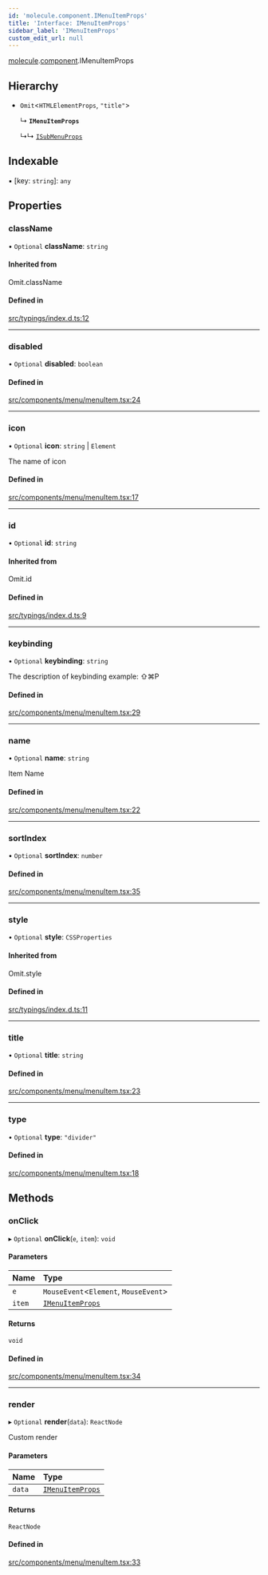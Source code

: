 ```yaml
---
id: 'molecule.component.IMenuItemProps'
title: 'Interface: IMenuItemProps'
sidebar_label: 'IMenuItemProps'
custom_edit_url: null
---
```


[molecule](../namespaces/molecule).[component](../namespaces/molecule.component).IMenuItemProps

## Hierarchy

-   `Omit`<`HTMLElementProps`, `"title"`\>

    ↳ **`IMenuItemProps`**

    ↳↳ [`ISubMenuProps`](molecule.component.ISubMenuProps)

## Indexable

▪ [key: `string`]: `any`

## Properties

### className

• `Optional` **className**: `string`

#### Inherited from

Omit.className

#### Defined in

[src/typings/index.d.ts:12](https://github.com/DTStack/molecule/blob/b675cb9/src/typings/index.d.ts#L12)

---

### disabled

• `Optional` **disabled**: `boolean`

#### Defined in

[src/components/menu/menuItem.tsx:24](https://github.com/DTStack/molecule/blob/b675cb9/src/components/menu/menuItem.tsx#L24)

---

### icon

• `Optional` **icon**: `string` \| `Element`

The name of icon

#### Defined in

[src/components/menu/menuItem.tsx:17](https://github.com/DTStack/molecule/blob/b675cb9/src/components/menu/menuItem.tsx#L17)

---

### id

• `Optional` **id**: `string`

#### Inherited from

Omit.id

#### Defined in

[src/typings/index.d.ts:9](https://github.com/DTStack/molecule/blob/b675cb9/src/typings/index.d.ts#L9)

---

### keybinding

• `Optional` **keybinding**: `string`

The description of keybinding
example: ⇧⌘P

#### Defined in

[src/components/menu/menuItem.tsx:29](https://github.com/DTStack/molecule/blob/b675cb9/src/components/menu/menuItem.tsx#L29)

---

### name

• `Optional` **name**: `string`

Item Name

#### Defined in

[src/components/menu/menuItem.tsx:22](https://github.com/DTStack/molecule/blob/b675cb9/src/components/menu/menuItem.tsx#L22)

---

### sortIndex

• `Optional` **sortIndex**: `number`

#### Defined in

[src/components/menu/menuItem.tsx:35](https://github.com/DTStack/molecule/blob/b675cb9/src/components/menu/menuItem.tsx#L35)

---

### style

• `Optional` **style**: `CSSProperties`

#### Inherited from

Omit.style

#### Defined in

[src/typings/index.d.ts:11](https://github.com/DTStack/molecule/blob/b675cb9/src/typings/index.d.ts#L11)

---

### title

• `Optional` **title**: `string`

#### Defined in

[src/components/menu/menuItem.tsx:23](https://github.com/DTStack/molecule/blob/b675cb9/src/components/menu/menuItem.tsx#L23)

---

### type

• `Optional` **type**: `"divider"`

#### Defined in

[src/components/menu/menuItem.tsx:18](https://github.com/DTStack/molecule/blob/b675cb9/src/components/menu/menuItem.tsx#L18)

## Methods

### onClick

▸ `Optional` **onClick**(`e`, `item`): `void`

#### Parameters

| Name   | Type                                                  |
| :----- | :---------------------------------------------------- |
| `e`    | `MouseEvent`<`Element`, `MouseEvent`\>                |
| `item` | [`IMenuItemProps`](molecule.component.IMenuItemProps) |

#### Returns

`void`

#### Defined in

[src/components/menu/menuItem.tsx:34](https://github.com/DTStack/molecule/blob/b675cb9/src/components/menu/menuItem.tsx#L34)

---

### render

▸ `Optional` **render**(`data`): `ReactNode`

Custom render

#### Parameters

| Name   | Type                                                  |
| :----- | :---------------------------------------------------- |
| `data` | [`IMenuItemProps`](molecule.component.IMenuItemProps) |

#### Returns

`ReactNode`

#### Defined in

[src/components/menu/menuItem.tsx:33](https://github.com/DTStack/molecule/blob/b675cb9/src/components/menu/menuItem.tsx#L33)
